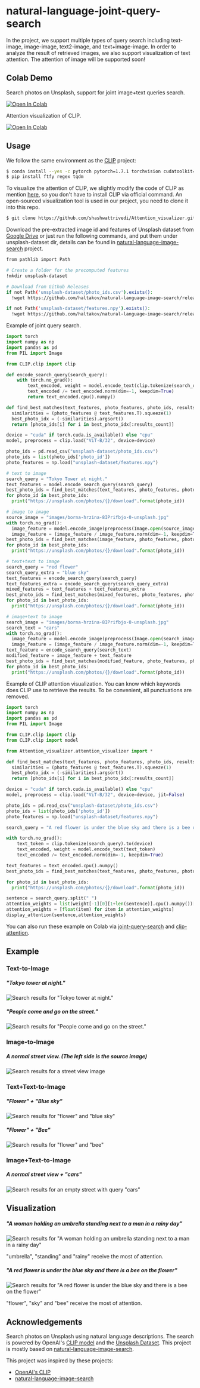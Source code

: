 # natural-language-joint-query-search

In the project, we support multiple types of query search including text-image, image-image, text2-image, and text+image-image. In order to analyze the result of retrieved images, we also support visualization of text attention. The attention of image will be supported soon!

## Colab Demo

Search photos on Unsplash, support for joint image+text queries search.

[![Open In Colab](https://colab.research.google.com/assets/colab-badge.svg)](https://colab.research.google.com/github/haofanwang/natural-language-joint-query-search/blob/main/colab/unsplash_image_search.ipynb)

Attention visualization of CLIP.

[![Open In Colab](https://colab.research.google.com/assets/colab-badge.svg)](https://colab.research.google.com/github/haofanwang/natural-language-joint-query-search/blob/main/colab/clip_attention.ipynb)

## Usage

We follow the same environment as the [CLIP](https://github.com/openai/CLIP) project:

```bash
$ conda install --yes -c pytorch pytorch=1.7.1 torchvision cudatoolkit=11.0
$ pip install ftfy regex tqdm
```

To visualize the attention of CLIP, we slightly modify the code of CLIP as mention [here](https://github.com/openai/CLIP/issues/18), so you don't have to install CLIP via official command. An open-sourced visualization tool is used in our project, you need to clone it into this repo.

```bash
$ git clone https://github.com/shashwattrivedi/Attention_visualizer.git
```

Download the pre-extracted image id and features of Unsplash dataset from [Google Drive](https://drive.google.com/drive/folders/1WQmedVCDIQKA2R33dkS1f980YsJXRZ-q) or just run the following commands, and put them under unsplash-dataset dir, details can be found in [natural-language-image-search](https://github.com/haltakov/natural-language-image-search) project.

```bash
from pathlib import Path

# Create a folder for the precomputed features
!mkdir unsplash-dataset

# Download from Github Releases
if not Path('unsplash-dataset/photo_ids.csv').exists():
  !wget https://github.com/haltakov/natural-language-image-search/releases/download/1.0.0/photo_ids.csv -O unsplash-dataset/photo_ids.csv

if not Path('unsplash-dataset/features.npy').exists():
  !wget https://github.com/haltakov/natural-language-image-search/releases/download/1.0.0/features.npy -O unsplash-dataset/features.npy
```

Example of joint query search.


```python
import torch
import numpy as np
import pandas as pd
from PIL import Image

from CLIP.clip import clip

def encode_search_query(search_query):
    with torch.no_grad():
        text_encoded, weight = model.encode_text(clip.tokenize(search_query).to(device))
        text_encoded /= text_encoded.norm(dim=-1, keepdim=True)
        return text_encoded.cpu().numpy()

def find_best_matches(text_features, photo_features, photo_ids, results_count):
  similarities = (photo_features @ text_features.T).squeeze(1)
  best_photo_idx = (-similarities).argsort()
  return [photo_ids[i] for i in best_photo_idx[:results_count]]

device = "cuda" if torch.cuda.is_available() else "cpu"
model, preprocess = clip.load("ViT-B/32", device=device)

photo_ids = pd.read_csv("unsplash-dataset/photo_ids.csv")
photo_ids = list(photo_ids['photo_id'])
photo_features = np.load("unsplash-dataset/features.npy")

# text to image
search_query = "Tokyo Tower at night."
text_features = model.encode_search_query(search_query)
best_photo_ids = find_best_matches(text_features, photo_features, photo_ids, 5)
for photo_id in best_photo_ids:
  print("https://unsplash.com/photos/{}/download".format(photo_id))

# image to image
source_image = "images/borna-hrzina-8IPrifbjo-0-unsplash.jpg"
with torch.no_grad():
  image_feature = model.encode_image(preprocess(Image.open(source_image)).unsqueeze(0).to(device))
  image_feature = (image_feature / image_feature.norm(dim=-1, keepdim=True)).cpu().numpy()
best_photo_ids = find_best_matches(image_feature, photo_features, photo_ids, 5)
for photo_id in best_photo_ids:
  print("https://unsplash.com/photos/{}/download".format(photo_id))

# text+text to image
search_query = "red flower"
search_query_extra = "blue sky"
text_features = encode_search_query(search_query)
text_features_extra = encode_search_query(search_query_extra)
mixed_features = text_features + text_features_extra
best_photo_ids = find_best_matches(mixed_features, photo_features, photo_ids, 5)
for photo_id in best_photo_ids:
  print("https://unsplash.com/photos/{}/download".format(photo_id))

# image+text to image
search_image = "images/borna-hrzina-8IPrifbjo-0-unsplash.jpg"
search_text = "cars"
with torch.no_grad():
  image_feature = model.encode_image(preprocess(Image.open(search_image)).unsqueeze(0).to(device))
  image_feature = (image_feature / image_feature.norm(dim=-1, keepdim=True)).cpu().numpy()
text_feature = encode_search_query(search_text)
modified_feature = image_feature + text_feature
best_photo_ids = find_best_matches(modified_feature, photo_features, photo_ids, 5)
for photo_id in best_photo_ids:
  print("https://unsplash.com/photos/{}/download".format(photo_id))
```

Example of CLIP attention visualization. You can know which keywords does CLIP use to retrieve the results. To be convenient, all punctuations are removed.

```python
import torch
import numpy as np
import pandas as pd
from PIL import Image

from CLIP.clip import clip
from CLIP.clip import model

from Attention_visualizer.attention_visualizer import *

def find_best_matches(text_features, photo_features, photo_ids, results_count):
  similarities = (photo_features @ text_features.T).squeeze(1)
  best_photo_idx = (-similarities).argsort()
  return [photo_ids[i] for i in best_photo_idx[:results_count]]

device = "cuda" if torch.cuda.is_available() else "cpu"
model, preprocess = clip.load("ViT-B/32", device=device, jit=False)

photo_ids = pd.read_csv("unsplash-dataset/photo_ids.csv")
photo_ids = list(photo_ids['photo_id'])
photo_features = np.load("unsplash-dataset/features.npy")

search_query = "A red flower is under the blue sky and there is a bee on the flower"

with torch.no_grad():
    text_token = clip.tokenize(search_query).to(device)
    text_encoded, weight = model.encode_text(text_token)
    text_encoded /= text_encoded.norm(dim=-1, keepdim=True)

text_features = text_encoded.cpu().numpy()
best_photo_ids = find_best_matches(text_features, photo_features, photo_ids, 5)

for photo_id in best_photo_ids:
  print("https://unsplash.com/photos/{}/download".format(photo_id))

sentence = search_query.split(" ")
attention_weights = list(weight[-1][0][1+len(sentence)].cpu().numpy())[:2+len(sentence)][1:][:-1]
attention_weights = [float(item) for item in attention_weights]
display_attention(sentence,attention_weights)
```

You can also run these example on Colab via [joint-query-search](https://colab.research.google.com/github/haofanwang/natural-language-joint-query-search/blob/main/colab/unsplash_image_search.ipynb) and [clip-attention](https://colab.research.google.com/github/haofanwang/natural-language-joint-query-search/blob/main/colab/clip_attention.ipynb).


## Example

### Text-to-Image

##### "Tokyo tower at night."
![Search results for "Tokyo tower at night."](images/example-text-image-1.png)

##### "People come and go on the street."
![Search results for "People come and go on the street."](images/example-text-image-2.png)

### Image-to-Image

##### A normal street view. (The left side is the source image)
![Search results for a street view image](images/example-image-image-1.png)


### Text+Text-to-Image

##### "Flower" + "Blue sky"
![Search results for "flower" and "blue sky"](images/example-text2-image-1.png)

##### "Flower" + "Bee"
![Search results for "flower" and "bee"](images/example-text2-image-2.png)


### Image+Text-to-Image

##### A normal street view + "cars"
![Search results for an empty street with query "cars"](images/example-image+text-image-1.png)

## Visualization

##### "A woman holding an umbrella standing next to a man in a rainy day"

![Search results for "A woman holding an umbrella standing next to a man in a rainy day"](images/attention-2.png)

"umbrella", "standing" and "rainy" receive the most of attention.

##### "A red flower is under the blue sky and there is a bee on the flower"

![Search results for "A red flower is under the blue sky and there is a bee on the flower"](images/attention-1.png)

"flower", "sky" and "bee" receive the most of attention.

## Acknowledgements

Search photos on Unsplash using natural language descriptions. The search is powered by OpenAI's [CLIP model](https://github.com/openai/CLIP) and the [Unsplash Dataset](https://unsplash.com/data). This project is mostly based on [natural-language-image-search](https://github.com/haltakov/natural-language-image-search).

This project was inspired by these projects:

- [OpenAI's CLIP](https://github.com/openai/CLIP)
- [natural-language-image-search](https://github.com/haltakov/natural-language-image-search)
